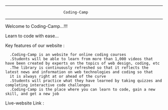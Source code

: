 --------------------------------------------------------------------------------
                              Coding-Camp
---------------------------------------------------------------------------------
Welcome to Coding-Camp...!!!

Learn to code with ease...

Key features of our website :

      .Coding-Camp is an website for online coding courses
      .Students will be able to learn from more than 1,000 videos that have been created by experts on the topics of web design, coding, etc
      .The library is continuously refreshed so that it reflects the latest news and information on web technologies and coding so that 
      it is always right at or ahead of the curve
      .Students will practice what they have learned by taking quizzes and completing interactive code challenges
      .Coding-Camp is the place where you can learn to code, gain a new skill, and get a new job
      
Live-website Link :


